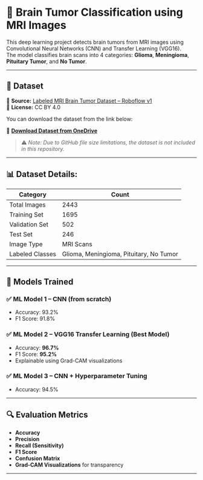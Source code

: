 # 🧠 Brain Tumor Classification using MRI Images

This deep learning project detects brain tumors from MRI images using Convolutional Neural Networks (CNN) and Transfer Learning (VGG16).  
The model classifies brain scans into 4 categories: **Glioma**, **Meningioma**, **Pituitary Tumor**, and **No Tumor**.

---

## 📂 Dataset

📎 **Source:** [Labeled MRI Brain Tumor Dataset – Roboflow v1](https://universe.roboflow.com/ali-rostami/labeled-mri-brain-tumor-dataset)  
📜 **License:** CC BY 4.0

You can download the dataset from the link below:

🔗 **[Download Dataset from OneDrive](https://1drv.ms/u/s!Your-Link-Here)**

> ⚠️ *Note: Due to GitHub file size limitations, the dataset is not included in this repository.*

---

## 📊 Dataset Details:

| Category           | Count   |
|--------------------|---------|
| Total Images       | 2443    |
| Training Set       | 1695    |
| Validation Set     | 502     |
| Test Set           | 246     |
| Image Type         | MRI Scans |
| Labeled Classes    | Glioma, Meningioma, Pituitary, No Tumor |

---

## 🧪 Models Trained

### ✅ ML Model 1 – CNN (from scratch)
- Accuracy: 93.2%
- F1 Score: 91.8%

### ✅ ML Model 2 – VGG16 Transfer Learning (**Best Model**)
- Accuracy: **96.7%**
- F1 Score: **95.2%**
- Explainable using Grad-CAM visualizations

### ✅ ML Model 3 – CNN + Hyperparameter Tuning
- Accuracy: 94.5%

---

## 🔍 Evaluation Metrics

- **Accuracy**
- **Precision**
- **Recall (Sensitivity)**
- **F1 Score**
- **Confusion Matrix**
- **Grad-CAM Visualizations** for transparency

---


